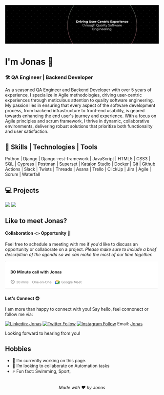 <img src="jonasjon.png" size="500">

# I'm Jonas 👋

### 🛠️ QA Engineer | Backend Developer

As a seasoned QA Engineer and Backend Developer with over 5 years of experience, I specialize in Agile methodologies, driving user-centric experiences through meticulous attention to quality software engineering. My passion lies in ensuring that every aspect of the software development process, from backend infrastructure to front-end usability, is geared towards enhancing the end user's journey and experience. With a focus on Agile principles and scrum framework, I thrive in dynamic, collaborative environments, delivering robust solutions that prioritize both functionality and user satisfaction.


## 🔧 Skills | Technologies | Tools
Python | Django | Django-rest-framework | JavaScript | HTML5 | CSS3 | SQL | Cypress | Postman | Superset | Katalon Studio | Docker | Git | Github Actions | Slack | Twists | Threads | Asana | Trello | ClickUp | Jira | Agile | Scrum | Waterfall

## 💻 Projects
![](https://img.shields.io/badge/Python?style=flat&logo=linux&logoColor=white&color=2bbc8a)
![](https://img.shields.io/badge/OS-Linux-informational?style=flat&logo=linux&logoColor=white&color=2bbc8a)


## Like to meet Jonas?

#### Collaboration <> Opportunity 🤝
Feel free to schedule a meeting with me if you'd like to discuss an opportunity or collaborate on a project. 
*Please make sure to include a brief description of the agenda so we can make the most of our time together.*

<a href="https://calendly.com/thejonasjon/30min" target="_blank"><img width="500" alt="jonas meet_link" src="meeting_with_thejonasjon.png"></a>

#### Let's Connect 😎
I am more than happy to connect with you!
Say hello, feel connonect or follow me via:

[![Linkedin: Jonas](https://img.shields.io/badge/-LinkedIn-blue?style=flat-square&logo=Linkedin&logoColor=white&link=https://www.linkedin.com/in/anmol-p-singh/)](https://www.linkedin.com/in/thejonasjon/)
[![Twitter Follow](https://img.shields.io/twitter/follow/thejonasjon?label=Follow&color=%bdc3c7)](https://twitter.com/intent/follow?screen_name=thejonasjon)
[![Instagram Follow](https://img.shields.io/twitter/url?url=https%3A%2F%2Ftwitter.com%2Fthejonasjon%3Flang%3Den&style=social&logo=instagram&logoColor=%23E4405F&label=Instagram&color=%bdc3c7)](https://www.instagram.com/thejonasjon/)
Email: [Jonas](mailto:jonas.humenu@gmail.com)

Looking forward to hearing from you!
## Hobbies
- 🔭 I’m currently working on this page. 
- 👯 I’m looking to collaborate on Automation tasks 
- ⚡ Fun fact: Swimming, Sport,  

##
<p align="center"> <i><a href="https://github.com/thejonasjon/" style="text-decoration:none;">Made with ❤️ by Jonas</a></i></p>
